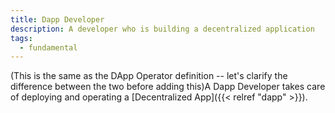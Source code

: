 ```yaml
---
title: Dapp Developer
description: A developer who is building a decentralized application
tags:
  - fundamental
---
```


(This is the same as the DApp Operator definition -- let's clarify the difference between the two before adding this)A Dapp Developer takes care of deploying and operating a [Decentralized App]({{< relref "dapp" >}}).
